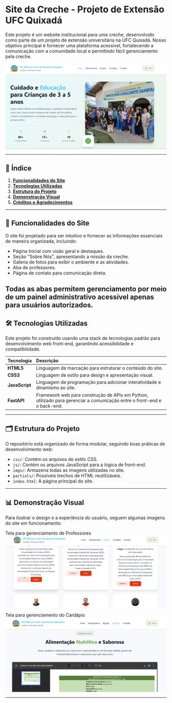 # Site da Creche - Projeto de Extensão UFC Quixadá

Este projeto é um website institucional para uma creche, desenvolvido como parte de um projeto de extensão universitária na UFC Quixadá. Nosso objetivo principal é fornecer uma plataforma acessível, fortalecendo a comunicação com a comunidade local e permitindo fácil gerenciamento pela creche.

![Página inicial do site da creche](imgs/telaInicial.png)


---

## 📜 Índice

1.  [**Funcionalidades do Site**](#-funcionalidades-do-site)
2.  [**Tecnologias Utilizadas**](#-tecnologias-utilizadas)
3.  [**Estrutura do Projeto**](#-estrutura-do-projeto)
4.  [**Demonstração Visual**](#-demonstração-visual)
5.  [**Créditos e Agradecimentos**](#-créditos-e-agradecimentos)

-----

## 🚀 Funcionalidades do Site

O site foi projetado para ser intuitivo e fornecer as informações essenciais de maneira organizada, incluindo:

* Página Inicial com visão geral e destaques.
* Seção "Sobre Nós", apresentando a missão da creche.
* Galeria de fotos para exibir o ambiente e as atividades.
* Aba de professores.
* Página de contato para comunicação direta.

Todas as abas permitem gerenciamento por meio de um painel administrativo acessível apenas para usuários autorizados.
-----

## 🛠️ Tecnologias Utilizadas

Este projeto foi construído usando uma stack de tecnologias padrão para desenvolvimento web front-end, garantindo acessibilidade e compatibilidade.

| Tecnologia | Descrição |
| :--- | :--- |
| **HTML5** | Linguagem de marcação para estruturar o conteúdo do site. |
| **CSS3** | Linguagem de estilo para design e apresentação visual. |
| **JavaScript** | Linguagem de programação para adicionar interatividade e dinamismo ao site. |
| **FastAPI** | Framework web para construção de APIs em Python, utilizado para gerenciar a comunicação entre o front-end e o back-end. |


-----

## 🗂️ Estrutura do Projeto

O repositório está organizado de forma modular, seguindo boas práticas de desenvolvimento web:

* `css/`: Contém os arquivos de estilo CSS.
* `js/`: Contém os arquivos JavaScript para a lógica de front-end.
* `imgs/`: Armazena todas as imagens utilizadas no site.
* `partials/`: Possíveis trechos de HTML reutilizáveis.
* `index.html`: A página principal do site.

-----

## 📊 Demonstração Visual

Para ilustrar o design e a experiência do usuário, seguem algumas imagens do site em funcionamento:

Tela para gerenciamento de Professores
![](imgs/telaProf.png)

Tela para gerenciamento do Cardápio
![](imgs/telaCardapio.png)


---
